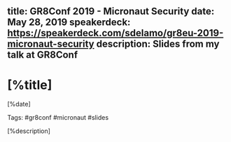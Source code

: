 title: GR8Conf 2019 - Micronaut Security
date: May 28, 2019
speakerdeck: https://speakerdeck.com/sdelamo/gr8eu-2019-micronaut-security
description: Slides from my talk at GR8Conf
---

# [%title]

[%date]

Tags: #gr8conf #micronaut #slides

[%description]

<script async class="speakerdeck-embed" data-id="5df077ef83734eb6a69d23dc880e5413" data-ratio="1.77469670710572" src="//speakerdeck.com/assets/embed.js"></script>